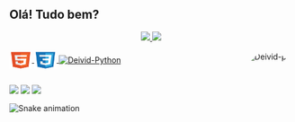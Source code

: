 ## Olá! Tudo bem?

<div align="center">
  <a href="https://github.com/deividanjos">
  <img height="160em" src="https://github-readme-stats.vercel.app/api?username=deividanjos&show_icons=true&theme=github_dark&include_all_commits=true&count_private=true"/>
  <img height="160em" src="https://github-readme-stats.vercel.app/api/top-langs/?username=deividanjos&layout=compact&langs_count=7&theme=github_dark"/>
</div>

<div style="display: inline_block"><br>
  <img align="center" alt="Deivid-HTML" height="30" width="40" src="https://raw.githubusercontent.com/devicons/devicon/master/icons/html5/html5-original.svg">
  <img align="center" alt="Deivid-CSS" height="30" width="40" src="https://raw.githubusercontent.com/devicons/devicon/master/icons/css3/css3-original.svg">
  <img align="center" alt="Deivid-Python" height="30" width="40" src="https://cdn.jsdelivr.net/gh/devicons/devicon/icons/python/python-original.svg">
  <img align="right" alt="Deivid-pic" height="120" style="border-radius:50px;" src="https://i.pinimg.com/236x/79/a8/51/79a851a9ef775a2d962c7dd4ea20da93.jpg">
  </div>

##
 
<div>
  <a href="https://instagram.com/deivid_Ajs" target="_blank"><img src="https://img.shields.io/badge/-Instagram-%23E4405F?style=for-the-badge&logo=instagram&logoColor=white" target="_blank"></a>
  <a href = "mailto:deividanjos057@gmail.com"><img src="https://img.shields.io/badge/-Gmail-%23333?style=for-the-badge&logo=gmail&logoColor=white" target="_blank"></a>
  <a href="https://www.linkedin.com/in/deivid-anjos-57513120b" target="_blank"><img src="https://img.shields.io/badge/-LinkedIn-%230077B5?style=for-the-badge&logo=linkedin&logoColor=white" target="_blank"></a>

 ![Snake animation](https://github.com/deividanjos/deividanjos/blob/output/github-contribution-grid-snake.svg)
  
</div>
